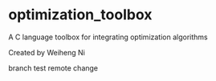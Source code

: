 optimization_toolbox
====================

A C language toolbox for integrating optimization algorithms

Created by Weiheng Ni

branch test
remote change
